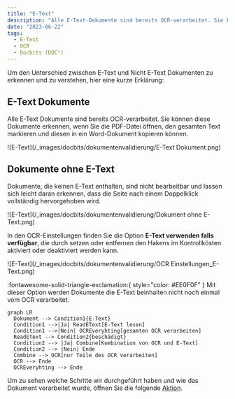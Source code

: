 ```yaml
---
title: "E-Text"
description: "Alle E-Text-Dokumente sind bereits OCR-verarbeitet. Sie können diese Dokumente erkennen, wenn Sie die PDF-Datei öffnen, den gesamten Text markieren und diesen in ein Word-Dokument kopieren können."
date: "2023-06-22"
tags:
  - E-Text
  - OCR
  - Docbits (DOC²)
---
```


Um den Unterschied zwischen E-Text und Nicht E-Text Dokumenten zu erkennen und zu verstehen, hier eine kurze Erklärung:

## **E-Text Dokumente**

Alle E-Text Dokumente sind bereits OCR-verarbeitet. Sie können diese Dokumente erkennen, wenn Sie die PDF-Datei öffnen, den gesamten Text markieren und diesen in ein Word-Dokument kopieren können.

![E-Text](/_images/docbits/dokumentenvalidierung/E-Text Dokument.png)

## **Dokumente ohne E-Text**

Dokumente, die keinen E-Text enthalten, sind nicht bearbeitbar und lassen sich leicht daran erkennen, dass die Seite nach einem Doppelklick vollständig hervorgehoben wird.

![E-Text](/_images/docbits/dokumentenvalidierung/Dokument ohne E-Text.png)

In den OCR-Einstellungen finden Sie die Option **E-Text verwenden falls verfügbar**, die durch setzen oder entfernen den Hakens im Kontrollkösten aktiviert oder deaktiviert werden kann.

![E-Text](/_images/docbits/dokumentenvalidierung/OCR Einstellungen_E-Text.png)


:fontawesome-solid-triangle-exclamation:{ style="color: #EE0F0F" }
Mit dieser Option werden Dokumente die E-Text beinhalten nicht noch einmal vom OCR verarbeitet.


``` mermaid
graph LR
  Dokument --> Condition1{E-Text}
  Condition1 -->|Ja| ReadEText[E-Text lesen]
  Condition1 -->|Nein| OCREveryhting[gesamten OCR verarbeiten]
  ReadEText --> Condition2{beschädigt}
  Condition2 --> |Ja| Combine[Kombination von OCR und E-Text]
  Condition2 --> |Nein| Ende
  Combine --> OCR[nur Teile des OCR verarbeiten]
  OCR --> Ende
  OCREveryhting --> Ende
```

Um zu sehen welche Schritte wir durchgeführt haben und wie das Dokument verarbeitet wurde, öffnen Sie die folgende [Aktion](/_images/docbits/dokumentenvalidierung/Aktionen_dokument-flow_ansehen.png).